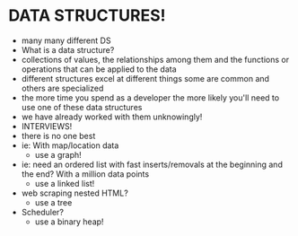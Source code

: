 # DATA STRUCTURES!

- many many different DS
- What is a data structure?
- collections of values, the relationships among them and the functions or operations that can be applied to the data
- different structures excel at different things some are common and others are specialized
- the more time you spend as a developer the more likely you'll need to use one of these data structures
- we have already worked with them unknowingly!
- INTERVIEWS!
- there is no one best
- ie: With map/location data
  - use a graph!
- ie: need an ordered list with fast inserts/removals at the beginning and the end? With a million data points
  - use a linked list!
- web scraping nested HTML?
  - use a tree
- Scheduler?
  - use a binary heap!
